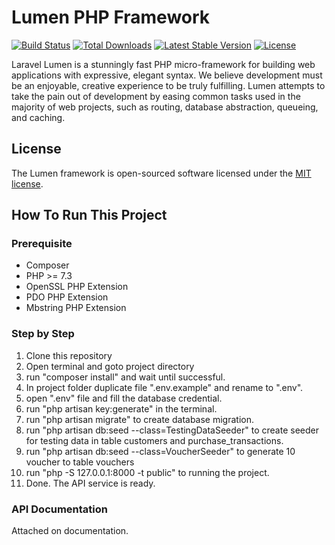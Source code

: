 # Lumen PHP Framework

[![Build Status](https://travis-ci.org/laravel/lumen-framework.svg)](https://travis-ci.org/laravel/lumen-framework)
[![Total Downloads](https://img.shields.io/packagist/dt/laravel/framework)](https://packagist.org/packages/laravel/lumen-framework)
[![Latest Stable Version](https://img.shields.io/packagist/v/laravel/framework)](https://packagist.org/packages/laravel/lumen-framework)
[![License](https://img.shields.io/packagist/l/laravel/framework)](https://packagist.org/packages/laravel/lumen-framework)

Laravel Lumen is a stunningly fast PHP micro-framework for building web applications with expressive, elegant syntax. We believe development must be an enjoyable, creative experience to be truly fulfilling. Lumen attempts to take the pain out of development by easing common tasks used in the majority of web projects, such as routing, database abstraction, queueing, and caching.

## License

The Lumen framework is open-sourced software licensed under the [MIT license](https://opensource.org/licenses/MIT).

## How To Run This Project

### Prerequisite
- Composer
- PHP >= 7.3
- OpenSSL PHP Extension
- PDO PHP Extension
- Mbstring PHP Extension

### Step by Step
1. Clone this repository
2. Open terminal and goto project directory
3. run "composer install" and wait until successful.
4. In project folder duplicate file ".env.example" and rename to ".env".
5. open ".env" file and fill the database credential.
6. run "php artisan key:generate" in the terminal.
7. run "php artisan migrate" to create database migration.
8. run "php artisan db:seed --class=TestingDataSeeder" to create seeder for testing data in table customers and purchase_transactions.
9. run "php artisan db:seed --class=VoucherSeeder" to generate 10 voucher to table vouchers
10. run "php -S 127.0.0.1:8000 -t public" to running the project.
11. Done. The API service is ready.

### API Documentation
Attached on documentation.
